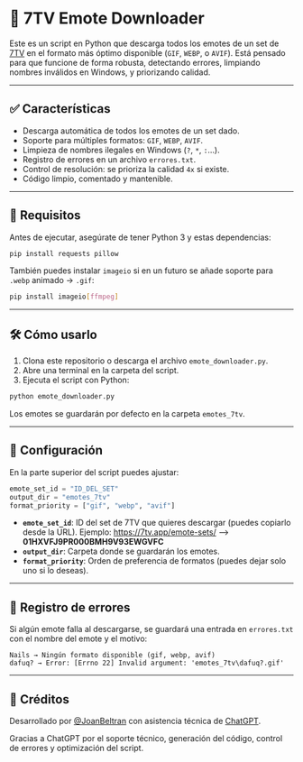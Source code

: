# 🧠 7TV Emote Downloader

Este es un script en Python que descarga todos los emotes de un set de [7TV](https://7tv.app) en el formato más óptimo disponible (`GIF`, `WEBP`, o `AVIF`). Está pensado para que funcione de forma robusta, detectando errores, limpiando nombres inválidos en Windows, y priorizando calidad.

---

## ✅ Características

- Descarga automática de todos los emotes de un set dado.
- Soporte para múltiples formatos: `GIF`, `WEBP`, `AVIF`.
- Limpieza de nombres ilegales en Windows (`?`, `*`, `:`...).
- Registro de errores en un archivo `errores.txt`.
- Control de resolución: se prioriza la calidad `4x` si existe.
- Código limpio, comentado y mantenible.

---

## 🚀 Requisitos

Antes de ejecutar, asegúrate de tener Python 3 y estas dependencias:

```bash
pip install requests pillow
```

También puedes instalar `imageio` si en un futuro se añade soporte para `.webp` animado → `.gif`:

```bash
pip install imageio[ffmpeg]
```

---

## 🛠 Cómo usarlo

1. Clona este repositorio o descarga el archivo `emote_downloader.py`.
2. Abre una terminal en la carpeta del script.
3. Ejecuta el script con Python:

```bash
python emote_downloader.py
```

Los emotes se guardarán por defecto en la carpeta `emotes_7tv`.

---

## 📝 Configuración

En la parte superior del script puedes ajustar:

```python
emote_set_id = "ID_DEL_SET"
output_dir = "emotes_7tv"
format_priority = ["gif", "webp", "avif"]
```

- **`emote_set_id`**: ID del set de 7TV que quieres descargar (puedes copiarlo desde la URL). 
     Ejemplo: https://7tv.app/emote-sets/ --> **01HXVFJ9PR000BMH9V93EWGVFC**
- **`output_dir`**: Carpeta donde se guardarán los emotes.
- **`format_priority`**: Orden de preferencia de formatos (puedes dejar solo uno si lo deseas).

---

## 🧾 Registro de errores

Si algún emote falla al descargarse, se guardará una entrada en `errores.txt` con el nombre del emote y el motivo:

```text
Nails → Ningún formato disponible (gif, webp, avif)
dafuq? → Error: [Errno 22] Invalid argument: 'emotes_7tv\dafuq?.gif'
```

---

## 🤖 Créditos

Desarrollado por [@JoanBeltran](https://github.com/Becario-Precario) con asistencia técnica de [ChatGPT](https://openai.com/chatgpt).

Gracias a ChatGPT por el soporte técnico, generación del código, control de errores y optimización del script.
